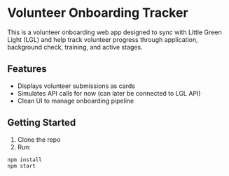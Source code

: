 # Volunteer Onboarding Tracker

This is a volunteer onboarding web app designed to sync with Little Green Light (LGL) and help track volunteer progress through application, background check, training, and active stages.

## Features
- Displays volunteer submissions as cards
- Simulates API calls for now (can later be connected to LGL API)
- Clean UI to manage onboarding pipeline

## Getting Started

1. Clone the repo
2. Run:

```bash
npm install
npm start
